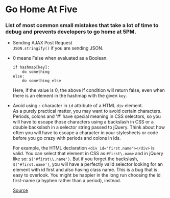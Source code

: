 # Go Home At Five
### List of most common small mistakes that take a lot of time to debug and prevents developers to go home at 5PM.

- Sending AJAX Post Request    
    `JSON.stringify()` if you are sending JSON.
- 0 means False when evaluated as a Boolean.
    ```
    if hashmap[key]:
        do something
    else:
        do something else
    ```
    Here, if the value is 0, the above if condition will return false, even when there is an element in the hashmap with the given `key`.

- Avoid using `:` character in `id` attribute of a HTML `div` element.    
    As a purely practical matter, you may want to avoid certain characters. Periods, colons and '#' have special meaning in CSS selectors, so you will have to escape those characters using a backslash in CSS or a double backslash in a selector string passed to jQuery. Think about how often you will have to escape a character in your stylesheets or code before you go crazy with periods and colons in ids.
    
    For example, the HTML declaration `<div id="first.name"></div>` is valid. You can select that element in CSS as `#first\.name` and in jQuery like so: `$('#first\\.name')`. But if you forget the backslash, `$('#first.name')`, you will have a perfectly valid selector looking for an element with id first and also having class name. This is a bug that is easy to overlook. You might be happier in the long run choosing the id first-name (a hyphen rather than a period), instead. 

    [Source](https://stackoverflow.com/a/79022/3120481)
